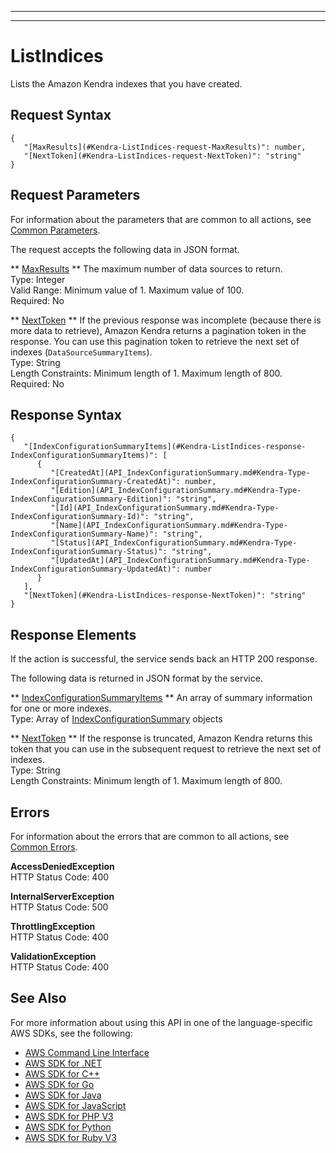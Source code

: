 --------

--------

# ListIndices<a name="API_ListIndices"></a>

Lists the Amazon Kendra indexes that you have created\.

## Request Syntax<a name="API_ListIndices_RequestSyntax"></a>

```
{
   "[MaxResults](#Kendra-ListIndices-request-MaxResults)": number,
   "[NextToken](#Kendra-ListIndices-request-NextToken)": "string"
}
```

## Request Parameters<a name="API_ListIndices_RequestParameters"></a>

For information about the parameters that are common to all actions, see [Common Parameters](CommonParameters.md)\.

The request accepts the following data in JSON format\.

 ** [MaxResults](#API_ListIndices_RequestSyntax) **   <a name="Kendra-ListIndices-request-MaxResults"></a>
The maximum number of data sources to return\.  
Type: Integer  
Valid Range: Minimum value of 1\. Maximum value of 100\.  
Required: No

 ** [NextToken](#API_ListIndices_RequestSyntax) **   <a name="Kendra-ListIndices-request-NextToken"></a>
If the previous response was incomplete \(because there is more data to retrieve\), Amazon Kendra returns a pagination token in the response\. You can use this pagination token to retrieve the next set of indexes \(`DataSourceSummaryItems`\)\.   
Type: String  
Length Constraints: Minimum length of 1\. Maximum length of 800\.  
Required: No

## Response Syntax<a name="API_ListIndices_ResponseSyntax"></a>

```
{
   "[IndexConfigurationSummaryItems](#Kendra-ListIndices-response-IndexConfigurationSummaryItems)": [ 
      { 
         "[CreatedAt](API_IndexConfigurationSummary.md#Kendra-Type-IndexConfigurationSummary-CreatedAt)": number,
         "[Edition](API_IndexConfigurationSummary.md#Kendra-Type-IndexConfigurationSummary-Edition)": "string",
         "[Id](API_IndexConfigurationSummary.md#Kendra-Type-IndexConfigurationSummary-Id)": "string",
         "[Name](API_IndexConfigurationSummary.md#Kendra-Type-IndexConfigurationSummary-Name)": "string",
         "[Status](API_IndexConfigurationSummary.md#Kendra-Type-IndexConfigurationSummary-Status)": "string",
         "[UpdatedAt](API_IndexConfigurationSummary.md#Kendra-Type-IndexConfigurationSummary-UpdatedAt)": number
      }
   ],
   "[NextToken](#Kendra-ListIndices-response-NextToken)": "string"
}
```

## Response Elements<a name="API_ListIndices_ResponseElements"></a>

If the action is successful, the service sends back an HTTP 200 response\.

The following data is returned in JSON format by the service\.

 ** [IndexConfigurationSummaryItems](#API_ListIndices_ResponseSyntax) **   <a name="Kendra-ListIndices-response-IndexConfigurationSummaryItems"></a>
An array of summary information for one or more indexes\.  
Type: Array of [IndexConfigurationSummary](API_IndexConfigurationSummary.md) objects

 ** [NextToken](#API_ListIndices_ResponseSyntax) **   <a name="Kendra-ListIndices-response-NextToken"></a>
If the response is truncated, Amazon Kendra returns this token that you can use in the subsequent request to retrieve the next set of indexes\.  
Type: String  
Length Constraints: Minimum length of 1\. Maximum length of 800\.

## Errors<a name="API_ListIndices_Errors"></a>

For information about the errors that are common to all actions, see [Common Errors](CommonErrors.md)\.

 **AccessDeniedException**   
HTTP Status Code: 400

 **InternalServerException**   
HTTP Status Code: 500

 **ThrottlingException**   
HTTP Status Code: 400

 **ValidationException**   
HTTP Status Code: 400

## See Also<a name="API_ListIndices_SeeAlso"></a>

For more information about using this API in one of the language\-specific AWS SDKs, see the following:
+  [AWS Command Line Interface](https://docs.aws.amazon.com/goto/aws-cli/kendra-2019-02-03/ListIndices) 
+  [AWS SDK for \.NET](https://docs.aws.amazon.com/goto/DotNetSDKV3/kendra-2019-02-03/ListIndices) 
+  [AWS SDK for C\+\+](https://docs.aws.amazon.com/goto/SdkForCpp/kendra-2019-02-03/ListIndices) 
+  [AWS SDK for Go](https://docs.aws.amazon.com/goto/SdkForGoV1/kendra-2019-02-03/ListIndices) 
+  [AWS SDK for Java](https://docs.aws.amazon.com/goto/SdkForJava/kendra-2019-02-03/ListIndices) 
+  [AWS SDK for JavaScript](https://docs.aws.amazon.com/goto/AWSJavaScriptSDK/kendra-2019-02-03/ListIndices) 
+  [AWS SDK for PHP V3](https://docs.aws.amazon.com/goto/SdkForPHPV3/kendra-2019-02-03/ListIndices) 
+  [AWS SDK for Python](https://docs.aws.amazon.com/goto/boto3/kendra-2019-02-03/ListIndices) 
+  [AWS SDK for Ruby V3](https://docs.aws.amazon.com/goto/SdkForRubyV3/kendra-2019-02-03/ListIndices) 